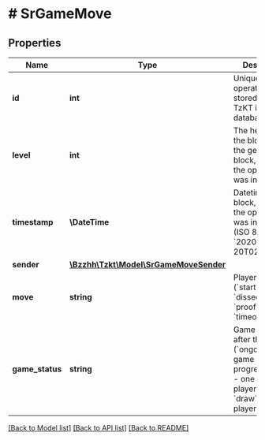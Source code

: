 # # SrGameMove

## Properties

Name | Type | Description | Notes
------------ | ------------- | ------------- | -------------
**id** | **int** | Unique ID of the operation, stored in the TzKT indexer database. | [optional]
**level** | **int** | The height of the block from the genesis block, in which the operation was included. | [optional]
**timestamp** | **\DateTime** | Datetime of the block, in which the operation was included (ISO 8601, e.g. &#x60;2020-02-20T02:40:57Z&#x60;). | [optional]
**sender** | [**\Bzzhh\Tzkt\Model\SrGameMoveSender**](SrGameMoveSender.md) |  | [optional]
**move** | **string** | Player&#39;s move (&#x60;start&#x60;, &#x60;dissection&#x60;, &#x60;proof&#x60;, &#x60;timeout&#x60;). | [optional]
**game_status** | **string** | Game status after the move (&#x60;ongoing&#x60; - game in progress, &#x60;loser&#x60; - one of the players lost, &#x60;draw&#x60; - both players lost). | [optional]

[[Back to Model list]](../../README.md#models) [[Back to API list]](../../README.md#endpoints) [[Back to README]](../../README.md)
